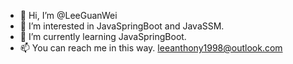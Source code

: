 - 👋 Hi, I’m @LeeGuanWei
- 👀 I’m interested in JavaSpringBoot and JavaSSM.
- 🌱 I’m currently learning JavaSpringBoot.
- 📫 You can reach me in this way.  leeanthony1998@outlook.com

<!---
LeeGuanWei-a/LeeGuanWei-a is a ✨ special ✨ repository because its `README.md` (this file) appears on your GitHub profile.
You can click the Preview link to take a look at your changes.
--->

